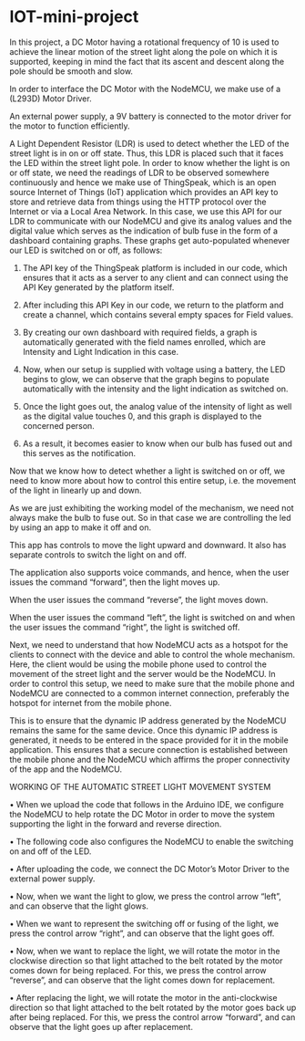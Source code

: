 # IOT-mini-project

In this project, a DC Motor having a rotational frequency of 10 is used to achieve the linear motion of the street light along the pole on which it is supported, keeping in mind the fact that its ascent and descent along the pole should be smooth and slow.

In order to interface the DC Motor with the NodeMCU, we make use of a (L293D) Motor Driver.

An external power supply, a 9V battery is connected to the motor driver for the motor to function efficiently.

A Light Dependent Resistor (LDR) is used to detect   whether the LED of the street light is in on or off state. Thus, this LDR is placed such that it faces the LED within the street light pole. 
In order to know whether the light is on or off state, we need the readings of LDR to be observed somewhere continuously and hence we make use of ThingSpeak, which is an open source Internet of Things (IoT) application which provides an API key to store and retrieve data from things using the HTTP protocol over the Internet or via a Local Area Network.
In this case, we use this API for our LDR to communicate with our NodeMCU and give its analog values and the digital value which serves as the indication of bulb fuse in the form of a dashboard containing graphs. These graphs get auto-populated whenever our LED is switched on or off, as follows:

1.	The API key of the ThingSpeak platform is included in our code, which ensures that it acts as a server to any client and can connect using the API Key generated by the platform itself. 

2.	After including this API Key in our code, we return to the platform and create a channel, which contains several empty spaces for Field values. 

3.	By creating our own dashboard with required fields, a graph is automatically generated with the field names enrolled, which are Intensity and Light Indication in this case. 

4.	Now, when our setup is supplied with voltage using a battery, the LED begins to glow, we can observe that the graph begins to populate automatically with the intensity and the light indication as switched on. 

5.	Once the light goes out, the analog value of the intensity of light as well as the digital value touches 0, and this graph is displayed to the concerned person.

6.	 As a result, it becomes easier to know when our bulb has fused out and this serves as the notification.

Now that we know how to detect whether a light is switched on or off, we need to know more about how to control this entire setup, i.e. the movement of the light in linearly up and down. 

As we are just exhibiting the working model of the mechanism, we need not always make the bulb to fuse out. So in that case we are controlling the led by using an app to make it off and on. 

This app has controls to move the light upward and downward. It also has separate controls to switch the light on and off.

The application also supports voice commands, and hence, when the user issues the command “forward”, then the light moves up.

When the user issues the command “reverse”, the light moves down. 

When the user issues the command “left”, the light is switched on and when the user issues the command “right”, the light is switched off.
 
Next, we need to understand that how NodeMCU acts as a hotspot for the clients to connect with the device and able to control the whole mechanism. Here, the client would be using the mobile phone used to control the movement of the street light and the server would be the NodeMCU. In order to control this setup, we need to make sure that the mobile phone and NodeMCU are connected to a common internet connection, preferably the hotspot for internet from the mobile phone. 

This is to ensure that the dynamic IP address generated by the NodeMCU remains the same for the same device. Once this dynamic IP address is generated, it needs to be entered in the space provided for it in the mobile application. This ensures that a secure connection is established between the mobile phone and the NodeMCU which affirms the proper connectivity of the app and the NodeMCU. 


WORKING OF THE AUTOMATIC STREET LIGHT MOVEMENT SYSTEM

•	When we upload the code that follows in the Arduino IDE, we configure the NodeMCU to help rotate the DC Motor in order to move the system supporting the light in the forward and reverse direction. 

•	The following code also configures the NodeMCU to enable the switching on and off of the LED.

•	After uploading the code, we connect the DC Motor’s Motor Driver to the external power supply.

•	Now, when we want the light to glow, we press the control arrow “left”, and can observe that the light glows. 

•	When we want to represent the switching off or fusing of the light, we press the control arrow “right”, and can observe that the light goes off. 

•	Now, when we want to replace the light, we will rotate the motor in the clockwise direction so that light attached to the belt rotated by the motor comes down for being replaced. For this, we press the control arrow “reverse”, and can observe that the light comes down for replacement. 

•	After replacing the light, we will rotate the motor in the anti-clockwise direction so that light attached to the belt rotated by the motor goes back up after being replaced. For this, we press the control arrow “forward”, and can observe that the light goes up after replacement.
